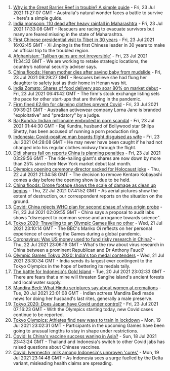 1. [Why is the Great Barrier Reef in trouble? A simple guide](https://www.bbc.co.uk/news/world-australia-57938858) - Fri, 23 Jul 2021 11:27:07 GMT - Australia's natural wonder faces a battle to survive - here's a simple guide.
2. [India monsoon: 110 dead after heavy rainfall in Maharashtra](https://www.bbc.co.uk/news/world-asia-india-57938839) - Fri, 23 Jul 2021 17:33:08 GMT - Rescuers are racing to evacuate survivors but many are feared missing in the state of Maharashtra.
3. [First Chinese presidential visit to Tibet in 30 years](https://www.bbc.co.uk/news/world-asia-china-57941893) - Fri, 23 Jul 2021 16:02:45 GMT - Xi Jinping is the first Chinese leader in 30 years to make an official trip to the troubled region.
4. [Afghanistan: ‘Taliban gains are not irreversible’](https://www.bbc.co.uk/news/world-asia-57940851) - Fri, 23 Jul 2021 11:34:32 GMT - We are working to retake strategic locations, the country’s national security adviser says.
5. [China floods: Henan mother dies after saving baby from mudslide](https://www.bbc.co.uk/news/world-asia-china-57897474) - Fri, 23 Jul 2021 09:29:27 GMT - Rescuers believe she had flung her daughter to safety just as their home in Henan was hit.
6. [India Zomato: Shares of food delivery app soar 80% on market debut](https://www.bbc.co.uk/news/business-57938217) - Fri, 23 Jul 2021 06:41:42 GMT - The firm's stock exchange listing sets the pace for other start-ups that are thriving in the pandemic.
7. [Firm fined £2.6m for claiming clothes prevent Covid](https://www.bbc.co.uk/news/business-57940657) - Fri, 23 Jul 2021 09:39:21 GMT - Australian activewear company Lorna Jane is branded "exploitative" and "predatory" by a judge.
8. [Raj Kundra: Indian millionaire embroiled in porn scandal](https://www.bbc.co.uk/news/world-asia-india-57897783) - Fri, 23 Jul 2021 01:44:30 GMT - Raj Kundra, husband of Bollywood star Shilpa Shetty, has been accused of running a porn production ring.
9. [Indonesia: Covid-positive man boards flight disguised as wife](https://www.bbc.co.uk/news/world-asia-57938542) - Fri, 23 Jul 2021 04:28:08 GMT - He may never have been caught if he had not changed into his regular clothes midway through the flight.
10. [Didi shares fall on reports China is planning penalties](https://www.bbc.co.uk/news/business-57938212) - Fri, 23 Jul 2021 03:29:56 GMT - The ride-hailing giant's shares are now down by more than 25% since their New York market debut last month.
11. [Olympics opening ceremony director sacked for Holocaust joke](https://www.bbc.co.uk/news/world-asia-57924885) - Thu, 22 Jul 2021 21:34:58 GMT - The decision to remove Kentaro Kobayashi comes a day before the opening show is due to be held.
12. [China floods: Drone footage shows the scale of damage as clean up begins](https://www.bbc.co.uk/news/world-asia-china-57926019) - Thu, 22 Jul 2021 07:41:52 GMT - As aerial pictures show the extent of destruction, our correspondent reports on the situation on the ground.
13. [Covid: China rejects WHO plan for second phase of virus origin probe](https://www.bbc.co.uk/news/world-asia-china-57926368) - Fri, 23 Jul 2021 02:09:55 GMT - China says a proposal to audit labs shows "disrespect to common sense and arrogance towards science".
14. [Tokyo 2020: Travelling to an Olympic Games like no other](https://www.bbc.co.uk/news/world-asia-57913517) - Wed, 21 Jul 2021 23:10:14 GMT - The BBC's Mariko Oi reflects on her personal experience of covering the Games during a global pandemic.
15. [Coronavirus: Was US money used to fund risky research in China?](https://www.bbc.co.uk/news/57932699) - Thu, 22 Jul 2021 23:06:19 GMT - What's the row about virus research in China between a prominent Republican and Dr Anthony Fauci?
16. [Olympic Games Tokyo 2020: India's top medal contenders](https://www.bbc.co.uk/news/world-asia-india-57913544) - Wed, 21 Jul 2021 23:30:34 GMT - India sends its largest ever contingent to the Tokyo Olympics in the hope of bettering its medals tally.
17. [The battle for Indonesia's Gold Island](https://www.bbc.co.uk/news/world-asia-57902815) - Tue, 20 Jul 2021 23:02:33 GMT - There are fears that a mine will threaten Sangihe island's ancient forests and local water supply.
18. [Mandira Bedi: What Hindu scriptures say about women at cremations](https://www.bbc.co.uk/news/world-asia-india-57894855) - Tue, 20 Jul 2021 23:01:08 GMT - Indian actress Mandira Bedi made news for doing her husband's last rites, generally a male preserve.
19. [Tokyo 2020: Does Japan have Covid under control?](https://www.bbc.co.uk/news/57556978) - Fri, 23 Jul 2021 07:16:23 GMT - With the Olympics starting today, new Covid cases continue to be reported.
20. [Tokyo Olympics: Athletes find new ways to train in lockdown](https://www.bbc.co.uk/news/world-asia-57887074) - Mon, 19 Jul 2021 23:02:31 GMT - Participants in the upcoming Games have been going to unusual lengths to stay in shape under restrictions.
21. [Covid: Is China's vaccine success waning in Asia?](https://www.bbc.co.uk/news/world-asia-57845644) - Sun, 18 Jul 2021 23:43:24 GMT - Thailand and Indonesia's switch to other Covid jabs has raised questions about Chinese vaccines.
22. [Covid: Ivermectin, milk among Indonesia's unproven 'cures'](https://www.bbc.co.uk/news/world-asia-pacific-57838033) - Mon, 19 Jul 2021 23:14:48 GMT - As Indonesia sees a surge fuelled by the Delta variant, misleading health claims are spreading.

